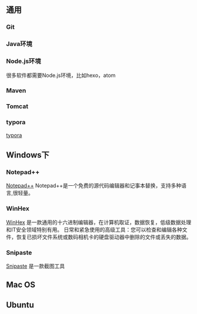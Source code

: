 ## 通用

### Git

### Java环境 

### Node.js环境

很多软件都需要Node.js环境，比如hexo，atom

### Maven

### Tomcat

### typora

[typora](https://typora.io/)

## Windows下

### Notepad++

[Notepad++](https://notepad-plus-plus.org/) Notepad++是一个免费的源代码编辑器和记事本替换，支持多种语言,很轻量。

### WinHex

[WinHex](http://www.x-ways.net/winhex/) 是一款通用的十六进制编辑器，在计算机取证，数据恢复，低级数据处理和IT安全领域特别有用。 日常和紧急使用的高级工具：您可以检查和编辑各种文件，恢复已损坏文件系统或数码相机卡的硬盘驱动器中删除的文件或丢失的数据。

### Snipaste

[Snipaste](https://zh.snipaste.com/) 是一款截图工具


## Mac OS


## Ubuntu